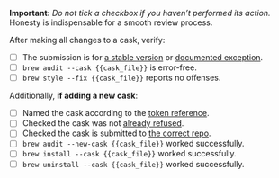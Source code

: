**Important:** *Do not tick a checkbox if you haven’t performed its action.* Honesty is indispensable for a smooth review process.

After making all changes to a cask, verify:

- [ ] The submission is for [a stable version](https://docs.brew.sh/Acceptable-Casks#stable-versions) or [documented exception](https://docs.brew.sh/Acceptable-Casks#but-there-is-no-stable-version).
- [ ] `brew audit --cask {{cask_file}}` is error-free.
- [ ] `brew style --fix {{cask_file}}` reports no offenses.

Additionally, **if adding a new cask**:

- [ ] Named the cask according to the [token reference](https://github.com/Homebrew/homebrew-cask/blob/master/doc/cask_language_reference/token_reference.md).
- [ ] Checked the cask was not [already refused](https://github.com/Homebrew/homebrew-cask-fonts/search?q=is%3Aclosed&type=Issues).
- [ ] Checked the cask is submitted to [the correct repo](https://github.com/Homebrew/homebrew-cask/blob/master/doc/development/adding_a_cask.md#finding-a-home-for-your-cask).
- [ ] `brew audit --new-cask {{cask_file}}` worked successfully.
- [ ] `brew install --cask {{cask_file}}` worked successfully.
- [ ] `brew uninstall --cask {{cask_file}}` worked successfully.
